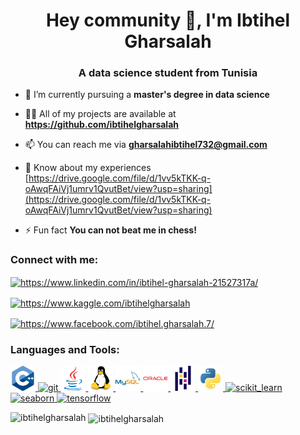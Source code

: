 <h1 align="center">Hey community 👋, I'm Ibtihel Gharsalah</h1>
<h3 align="center">A data science student from Tunisia</h3>

- 🔭 I’m currently pursuing a **master's degree in data science**

- 👨‍💻 All of my projects are available at **https://github.com/ibtihelgharsalah**

- 📫 You can reach me via **gharsalahibtihel732@gmail.com**

- 📄 Know about my experiences [https://drive.google.com/file/d/1vv5kTKK-q-oAwqFAiVj1umrv1QvutBet/view?usp=sharing](https://drive.google.com/file/d/1vv5kTKK-q-oAwqFAiVj1umrv1QvutBet/view?usp=sharing)

- ⚡ Fun fact **You can not beat me in chess!**

<h3 align="left">Connect with me:</h3>
<p align="left">
<a href="https://www.linkedin.com/in/ibtihel-gharsalah-21527317a/" target="blank"><img align="center" src="https://raw.githubusercontent.com/rahuldkjain/github-profile-readme-generator/master/src/images/icons/Social/linked-in-alt.svg" alt="https://www.linkedin.com/in/ibtihel-gharsalah-21527317a/" height="30" width="40" /></a>


<a href="https://www.kaggle.com/ibtihelgharsalah" target="blank"><img align="center" src="https://raw.githubusercontent.com/rahuldkjain/github-profile-readme-generator/master/src/images/icons/Social/kaggle.svg" alt="https://www.kaggle.com/ibtihelgharsalah" height="30" width="40" />
</a>
  
<a href="https://www.facebook.com/ibtihel.gharsalah.7/" target="blank"><img align="center" src="https://raw.githubusercontent.com/rahuldkjain/github-profile-readme-generator/master/src/images/icons/Social/facebook.svg" alt="https://www.facebook.com/ibtihel.gharsalah.7/" height="30" width="40" />
</a>
</p>

<h3 align="left">Languages and Tools:</h3>
<p align="left"> <a href="https://www.w3schools.com/cpp/" target="_blank" rel="noreferrer"> <img src="https://raw.githubusercontent.com/devicons/devicon/master/icons/cplusplus/cplusplus-original.svg" alt="cplusplus" width="40" height="40"/> </a> <a href="https://git-scm.com/" target="_blank" rel="noreferrer"> <img src="https://www.vectorlogo.zone/logos/git-scm/git-scm-icon.svg" alt="git" width="40" height="40"/> </a> <a href="https://www.java.com" target="_blank" rel="noreferrer"> <img src="https://raw.githubusercontent.com/devicons/devicon/master/icons/java/java-original.svg" alt="java" width="40" height="40"/> </a> <a href="https://www.linux.org/" target="_blank" rel="noreferrer"> <img src="https://raw.githubusercontent.com/devicons/devicon/master/icons/linux/linux-original.svg" alt="linux" width="40" height="40"/> </a> <a href="https://www.mysql.com/" target="_blank" rel="noreferrer"> <img src="https://raw.githubusercontent.com/devicons/devicon/master/icons/mysql/mysql-original-wordmark.svg" alt="mysql" width="40" height="40"/> </a> <a href="https://www.oracle.com/" target="_blank" rel="noreferrer"> <img src="https://raw.githubusercontent.com/devicons/devicon/master/icons/oracle/oracle-original.svg" alt="oracle" width="40" height="40"/> </a> <a href="https://pandas.pydata.org/" target="_blank" rel="noreferrer"> <img src="https://raw.githubusercontent.com/devicons/devicon/2ae2a900d2f041da66e950e4d48052658d850630/icons/pandas/pandas-original.svg" alt="pandas" width="40" height="40"/> </a> <a href="https://www.python.org" target="_blank" rel="noreferrer"> <img src="https://raw.githubusercontent.com/devicons/devicon/master/icons/python/python-original.svg" alt="python" width="40" height="40"/> </a> <a href="https://scikit-learn.org/" target="_blank" rel="noreferrer"> <img src="https://upload.wikimedia.org/wikipedia/commons/0/05/Scikit_learn_logo_small.svg" alt="scikit_learn" width="40" height="40"/> </a> <a href="https://seaborn.pydata.org/" target="_blank" rel="noreferrer"> <img src="https://seaborn.pydata.org/_images/logo-mark-lightbg.svg" alt="seaborn" width="40" height="40"/> </a> <a href="https://www.tensorflow.org" target="_blank" rel="noreferrer"> <img src="https://www.vectorlogo.zone/logos/tensorflow/tensorflow-icon.svg" alt="tensorflow" width="40" height="40"/> </a> </p>

<p><img align="left" src="https://github-readme-stats.vercel.app/api/top-langs?username=ibtihelgharsalah&show_icons=true&locale=en&layout=compact" alt="ibtihelgharsalah" /></p>

<p>&nbsp;<img align="center" src="https://github-readme-stats.vercel.app/api?username=ibtihelgharsalah&show_icons=true&locale=en" alt="ibtihelgharsalah" /></p>
